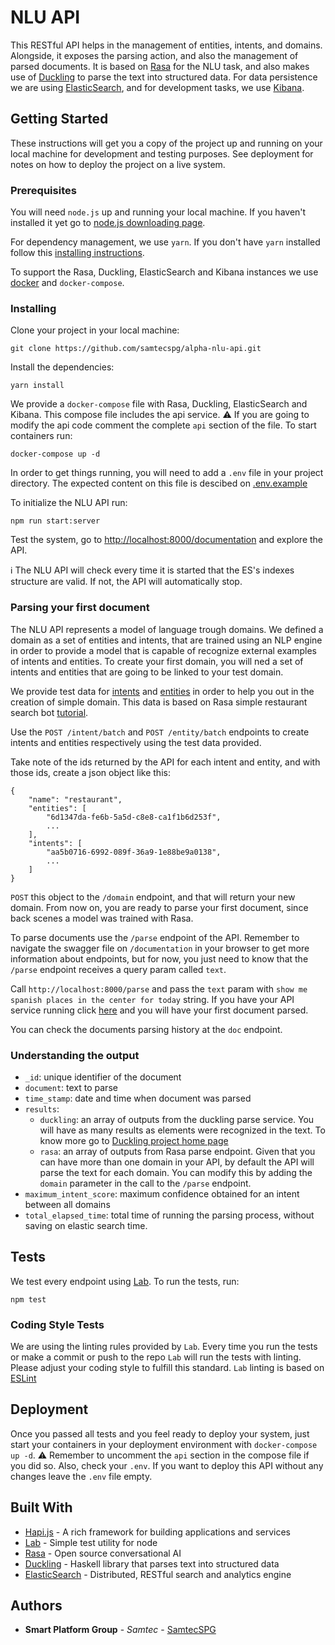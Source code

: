 # NLU API

This RESTful API helps in the management of entities, intents, and domains. Alongside, it exposes the parsing action, and also the management of parsed documents. It is based on [Rasa](https://rasa.ai/) for the NLU task, and also makes use of [Duckling](https://github.com/facebookincubator/duckling) to parse the text into structured data. For data persistence we are using [ElasticSearch](https://www.elastic.co/products/elasticsearch), and for development tasks, we use [Kibana](https://www.elastic.co/products/kibana).

## Getting Started

These instructions will get you a copy of the project up and running on your local machine for development and testing purposes. See deployment for notes on how to deploy the project on a live system.

### Prerequisites

You will need `node.js` up and running your local machine. If you haven't installed it yet go to [node.js downloading page](https://nodejs.org/en/download/).

For dependency management, we use `yarn`. If you don't have `yarn` installed follow this [installing instructions](https://yarnpkg.com/en/docs/install).

To support the Rasa, Duckling, ElasticSearch and Kibana instances we use [docker](https://www.docker.com/) and `docker-compose`.

### Installing

Clone your project in your local machine:

```
git clone https://github.com/samtecspg/alpha-nlu-api.git
```

Install the dependencies:

```
yarn install
```

We provide a `docker-compose` file with Rasa, Duckling, ElasticSearch and Kibana. This compose file includes the api service. :warning: If you are going to modify the api code comment the complete `api` section of the file. To start containers run:

```
docker-compose up -d
```

In order to get things running, you will need to add a `.env` file in your project directory. The expected content on this file is descibed on [.env.example](./.env.example)

To initialize the NLU API run:

```
npm run start:server
```

Test the system, go to [http://localhost:8000/documentation](http://localhost:8000/documentation) and explore the API.

:information_source: The NLU API will check every time it is started that the ES's indexes structure are valid. If not, the API will automatically stop.

### Parsing your first document

The NLU API represents a model of language trough domains. We defined a domain as a set of entities and intents, that are trained using an NLP engine in order to provide a model that is capable of recognize external examples of intents and entities. To create your first domain, you will ned a set of intents and entities that are going to be linked to your test domain. 

We provide test data for [intents](./test-data/intents.json) and [entities](./test-data/entities.json) in order to help you out in the creation of simple domain. This data is based on Rasa simple restaurant search bot [tutorial](https://rasa-nlu.readthedocs.io/en/latest/tutorial.html).

Use the `POST /intent/batch` and `POST /entity/batch` endpoints to create intents and entities respectively using the test data provided.

Take note of the ids returned by the API for each intent and entity, and with those ids, create a json object like this:

```
{
	"name": "restaurant",
	"entities": [
		"6d1347da-fe6b-5a5d-c8e8-ca1f1b6d253f",
		...
	],
	"intents": [
		"aa5b0716-6992-089f-36a9-1e88be9a0138",
		...
	]
}
```

`POST` this object to the `/domain` endpoint, and that will return your new domain. From now on, you are ready to parse your first document, since back scenes a model was trained with Rasa.

To parse documents use the `/parse` endpoint of the API. Remember to navigate the swagger file on `/documentation` in your browser to get more information about endpoints, but for now, you just need to know that the `/parse` endpoint receives a query param called `text`.

Call `http://localhost:8000/parse` and pass the `text` param with `show me spanish places in the center for today` string. If you have your API service running click [here](http://localhost:8000/parse?text=show%20me%20spanish%20places%20in%20the%20center%20for%20today) and you will have your first document parsed.

You can check the documents parsing history at the `doc` endpoint.

### Understanding the output

* `_id`: unique identifier of the document
* `document`: text to parse
* `time_stamp`: date and time when document was parsed
* `results`:
  * `duckling`: an array of outputs from the duckling parse service. You will have as many results as elements were recognized in the text. To know more go to [Duckling project home page](https://github.com/facebookincubator/duckling)
  * `rasa`: an array of outputs from Rasa parse endpoint. Given that you can have more than one domain in your API, by default the API will parse the text for each domain. You can modify this by adding the `domain` parameter in the call to the `/parse` endpoint.
* `maximum_intent_score`: maximum confidence obtained for an intent between all domains
* `total_elapsed_time`: total time of running the parsing process, without saving on elastic search time.

## Tests

We test every endpoint using [Lab](https://github.com/hapijs/lab). To run the tests, run:

```
npm test
```

### Coding Style Tests

We are using the linting rules provided by `Lab`. Every time you run the tests or make a commit or push to the repo `Lab` will run the tests with linting. Please adjust your coding style to fulfill this standard. `Lab` linting is based on [ESLint](http://eslint.org/)

## Deployment

Once you passed all tests and you feel ready to deploy your system, just start your containers in your deployment environment with `docker-compose up -d`. :warning: Remember to uncomment the `api` section in the compose file if you did so. Also, check your `.env`. If you want to deploy this API without any changes leave the `.env` file empty.

## Built With

* [Hapi.js](https://hapijs.com/) - A rich framework for building applications and services
* [Lab](https://github.com/hapijs/lab) - Simple test utility for node
* [Rasa](https://rasa.ai/) - Open source conversational AI
* [Duckling](https://github.com/facebookincubator/duckling) - Haskell library that parses text into structured data
* [ElasticSearch](https://www.elastic.co/products/elasticsearch) - Distributed, RESTful search and analytics engine

## Authors

* **Smart Platform Group** - *Samtec* - [SamtecSPG](https://github.com/samtecspg)
